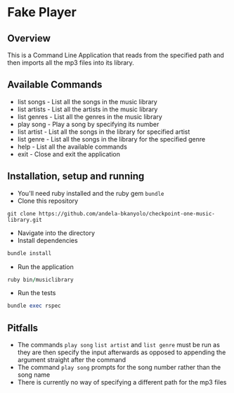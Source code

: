 # Fake Player

## Overview

This is a Command Line Application that reads from the specified path and then 
imports all the mp3 files into its library. 

## Available Commands

- list songs - List all the songs in the music library
- list artists - List all the artists in the music library
- list genres - List all the genres in the music library
- play song - Play a song by specifying its number
- list artist - List all the songs in the library for specified artist
- list genre - List all the songs in the library for the specified genre
- help - List all the available commands
- exit - Close and exit the application

## Installation, setup and running
- You'll need ruby installed and the ruby gem ```bundle``` 
- Clone this repository 
```git
git clone https://github.com/andela-bkanyolo/checkpoint-one-music-library.git
```
- Navigate into the directory
- Install dependencies
```ruby
bundle install
```
- Run the application
```ruby
ruby bin/musiclibrary
```
- Run the tests
```ruby
bundle exec rspec
```

## Pitfalls

- The commands ```play song``` ```list artist``` and ```list genre``` must be run as
 they are then specify the input afterwards as opposed to appending the argument straight
  after the command 
- The command ```play song``` prompts for the song number rather than the song name
- There is currently no way of specifying a different path for the mp3 files